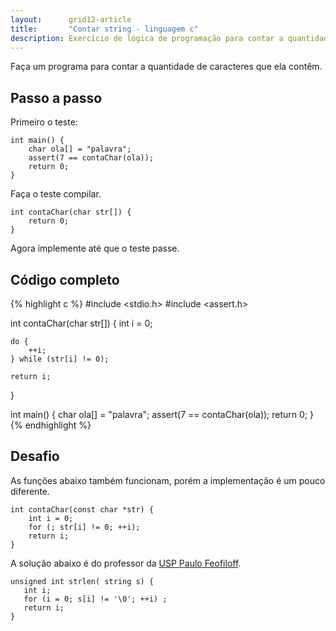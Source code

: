 ```yaml
---
layout:      grid12-article
title:       "Contar string - linguagem c"
description: Exercício de lógica de programação para contar a quantidade de caracteres de uma string qualquer.
---
```


Faça um programa para contar a quantidade de caracteres que ela contêm.



Passo a passo
---

Primeiro o teste:

    int main() {
        char ola[] = "palavra";
        assert(7 == contaChar(ola));
        return 0;
    }

Faça o teste compilar.

    int contaChar(char str[]) {
        return 0;
    }

Agora implemente até que o teste passe.


Código completo
---

{% highlight c %}
#include <stdio.h>
#include <assert.h>

int contaChar(char str[]) {
    int i = 0;

    do {
        ++i;
    } while (str[i] != 0);

    return i;
}

int main() {
    char ola[] = "palavra";
    assert(7 == contaChar(ola));
    return 0;
}
{% endhighlight %}


Desafio
---

As funções abaixo também funcionam, porém a implementação é um pouco diferente.

    int contaChar(const char *str) {
        int i = 0;
        for (; str[i] != 0; ++i);
        return i;
    }

A solução abaixo é do professor da [USP Paulo Feofiloff](http://www.ime.usp.br/~pf/algoritmos/aulas/bubi2.html "link-externo").

    unsigned int strlen( string s) {
       int i;
       for (i = 0; s[i] != '\0'; ++i) ;
       return i;
    }
